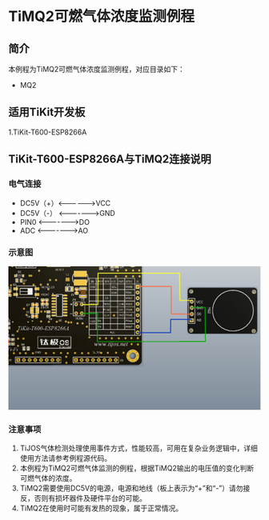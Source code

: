 # TiMQ2可燃气体浓度监测例程

## 简介

本例程为TiMQ2可燃气体浓度监测例程，对应目录如下：

- MQ2

## 适用TiKit开发板 

1.TiKit-T600-ESP8266A

## TiKit-T600-ESP8266A与TiMQ2连接说明

### 电气连接

- DC5V（+）<------>VCC
- DC5V（-） <------->GND
- PIN0 <------->DO
- ADC <------->AO

### 示意图

![TiMQ2可燃气体浓度监测例程](.\Picture\TiM可燃气体浓度监测例程.jpg)

### 注意事项

1. TiJOS气体检测处理使用事件方式，性能较高，可用在复杂业务逻辑中，详细使用方法请参考例程源代码。
2. 本例程为TiMQ2可燃气体监测的例程，根据TiMQ2输出的电压值的变化判断可燃气体的浓度。
3. TiMQ2需要使用DC5V的电源，电源和地线（板上表示为“+”和“-”）请勿接反，否则有损坏器件及硬件平台的可能。
4. TiMQ2在使用时可能有发热的现象，属于正常情况。